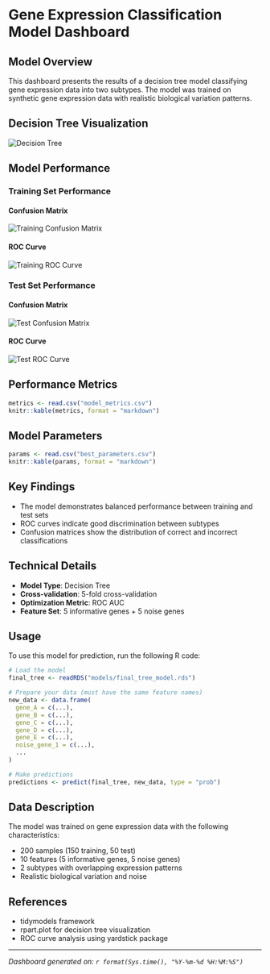 # Gene Expression Classification Model Dashboard

## Model Overview
This dashboard presents the results of a decision tree model classifying gene expression data into two subtypes. The model was trained on synthetic gene expression data with realistic biological variation patterns.

## Decision Tree Visualization
![Decision Tree](decision_tree.png)

## Model Performance

### Training Set Performance
#### Confusion Matrix
![Training Confusion Matrix](train_confusion_matrix.png)

#### ROC Curve
![Training ROC Curve](train_roc_curve.png)

### Test Set Performance
#### Confusion Matrix
![Test Confusion Matrix](test_confusion_matrix.png)

#### ROC Curve
![Test ROC Curve](test_roc_curve.png)

## Performance Metrics

```r
metrics <- read.csv("model_metrics.csv")
knitr::kable(metrics, format = "markdown")
```

## Model Parameters

```r
params <- read.csv("best_parameters.csv")
knitr::kable(params, format = "markdown")
```

## Key Findings
- The model demonstrates balanced performance between training and test sets
- ROC curves indicate good discrimination between subtypes
- Confusion matrices show the distribution of correct and incorrect classifications

## Technical Details
- **Model Type**: Decision Tree
- **Cross-validation**: 5-fold cross-validation
- **Optimization Metric**: ROC AUC
- **Feature Set**: 5 informative genes + 5 noise genes

## Usage
To use this model for prediction, run the following R code:

```r
# Load the model
final_tree <- readRDS("models/final_tree_model.rds")

# Prepare your data (must have the same feature names)
new_data <- data.frame(
  gene_A = c(...),
  gene_B = c(...),
  gene_C = c(...),
  gene_D = c(...),
  gene_E = c(...),
  noise_gene_1 = c(...),
  ...
)

# Make predictions
predictions <- predict(final_tree, new_data, type = "prob")
```

## Data Description
The model was trained on gene expression data with the following characteristics:
- 200 samples (150 training, 50 test)
- 10 features (5 informative genes, 5 noise genes)
- 2 subtypes with overlapping expression patterns
- Realistic biological variation and noise

## References
- tidymodels framework
- rpart.plot for decision tree visualization
- ROC curve analysis using yardstick package

---
*Dashboard generated on: `r format(Sys.time(), "%Y-%m-%d %H:%M:%S")`*